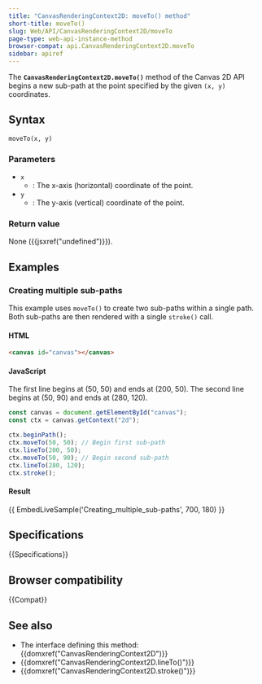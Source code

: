 ```yaml
---
title: "CanvasRenderingContext2D: moveTo() method"
short-title: moveTo()
slug: Web/API/CanvasRenderingContext2D/moveTo
page-type: web-api-instance-method
browser-compat: api.CanvasRenderingContext2D.moveTo
sidebar: apiref
---
```


The
**`CanvasRenderingContext2D.moveTo()`**
method of the Canvas 2D API begins a new sub-path at the point specified by the given
`(x, y)` coordinates.

## Syntax

```js-nolint
moveTo(x, y)
```

### Parameters

- `x`
  - : The x-axis (horizontal) coordinate of the point.
- `y`
  - : The y-axis (vertical) coordinate of the point.

### Return value

None ({{jsxref("undefined")}}).

## Examples

### Creating multiple sub-paths

This example uses `moveTo()` to create two sub-paths within a single path.
Both sub-paths are then rendered with a single `stroke()` call.

#### HTML

```html
<canvas id="canvas"></canvas>
```

#### JavaScript

The first line begins at (50, 50) and ends at (200, 50). The second line begins at (50,
90\) and ends at (280, 120).

```js
const canvas = document.getElementById("canvas");
const ctx = canvas.getContext("2d");

ctx.beginPath();
ctx.moveTo(50, 50); // Begin first sub-path
ctx.lineTo(200, 50);
ctx.moveTo(50, 90); // Begin second sub-path
ctx.lineTo(280, 120);
ctx.stroke();
```

#### Result

{{ EmbedLiveSample('Creating_multiple_sub-paths', 700, 180) }}

## Specifications

{{Specifications}}

## Browser compatibility

{{Compat}}

## See also

- The interface defining this method: {{domxref("CanvasRenderingContext2D")}}
- {{domxref("CanvasRenderingContext2D.lineTo()")}}
- {{domxref("CanvasRenderingContext2D.stroke()")}}
